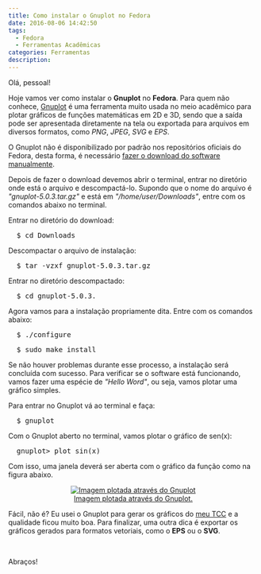 ```yaml
---
title: Como instalar o Gnuplot no Fedora
date: 2016-08-06 14:42:50
tags:
  - Fedora
  - Ferramentas Acadêmicas
categories: Ferramentas
description:
---
```


Olá, pessoal!

Hoje vamos ver como instalar o **Gnuplot** no **Fedora**. Para quem não conhece, [Gnuplot](http://www.gnuplot.info/) é uma ferramenta muito usada no meio acadêmico para plotar gráficos de funções matemáticas em 2D e 3D, sendo que a saída pode ser apresentada diretamente na tela ou exportada para arquivos em diversos formatos, como *PNG*, *JPEG*, *SVG* e *EPS*.

O Gnuplot não é disponibilizado por padrão nos repositórios oficiais do Fedora, desta forma, é necessário [fazer o download do software manualmente](https://sourceforge.net/projects/gnuplot/files/gnuplot/).

Depois de fazer o download devemos abrir o terminal, entrar no diretório onde está o arquivo e descompactá-lo. Supondo que o nome do arquivo é <em>"gnuplot-5.0.3.tar.gz"</em> e está em <em>"/home/user/Downloads"</em>, entre com os comandos abaixo no terminal.

Entrar no diretório do download:

<pre class="terminal">
  $ cd Downloads
</pre>

<p>Descompactar o arquivo de instalação:</p>

<pre class="terminal">
  $ tar -vzxf gnuplot-5.0.3.tar.gz
</pre>

<p>Entrar no diretório descompactado:</p>

<pre class="terminal">
  $ cd gnuplot-5.0.3.
</pre>

Agora vamos para a instalação propriamente dita. Entre com os comandos abaixo:

<pre class="terminal">
  $ ./configure
</pre>

<pre class="terminal">
  $ sudo make install
</pre>

Se não houver problemas durante esse processo, a instalação será concluída com sucesso. Para verificar se o software está funcionando, vamos fazer uma espécie de <em>"Hello Word"</em>, ou seja, vamos plotar uma gráfico simples.

Para entrar no Gnuplot vá ao terminal e faça:

<pre class="terminal">
  $ gnuplot
</pre>

Com o Gnuplot aberto no terminal, vamos plotar o gráfico de sen(x):

<pre class="terminal">
  gnuplot> plot sin(x)
</pre>

Com isso, uma janela deverá ser aberta com o gráfico da função como na figura abaixo.

<div style="text-align: center"><a href="/blog/como-instalar-gnuplot-fedora/gnuplot-sin-x.png" target="_blank"><figure><img src="/blog/como-instalar-gnuplot-fedora/gnuplot-sin-x.png" style="max-width: 100%" alt="Imagem plotada através do Gnuplot" title="Imagem plotada através do Gnuplot" /><figcaption class="text-center">Imagem plotada através do Gnuplot.</figcaption></figure></a>
</div>

Fácil, não é? Eu usei o Gnuplot para gerar os gráficos do [meu TCC](http://www.slideshare.net/RamonSantos28/tcc-avaliao-de-dependabilidade-e-anlise-de-sensibilidade-de-uma-plataforma-como-servio-paas) e a qualidade ficou muito boa. Para finalizar, uma outra dica é exportar os gráficos gerados para formatos vetoriais, como o **EPS** ou o **SVG**.

<br/>
<p>Abraços!</p>
